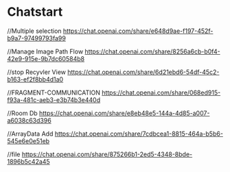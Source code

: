 # Chatstart

//Multiple selection
https://chat.openai.com/share/e648d9ae-f197-452f-b9a7-97499793fa99

//Manage Image Path Flow
https://chat.openai.com/share/8256a6cb-b0f4-42e9-915e-9b7dc60584b8

//stop Recyvler View 
https://chat.openai.com/share/6d21ebd6-54df-45c2-b163-ef2f8bb4d1a0


//FRAGMENT-COMMUNICATION
https://chat.openai.com/share/068ed915-f93a-481c-aeb3-e3b74b3e440d

//Room Db
https://chat.openai.com/share/e8eb48e5-144a-4d85-a007-a6038c63d396

//ArrayData Add
https://chat.openai.com/share/7cdbcea1-8815-464a-b5b6-545e6e0e51eb



//file 
https://chat.openai.com/share/875266b1-2ed5-4348-8bde-1896b5c42a45
